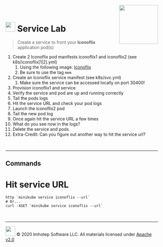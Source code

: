 <img src="../assets/k8sland.png" align="right" width="128" height="auto"/>

<br/>

# <img src="../assets/lab.png" width="32" height="auto"/> Service Lab

> Create a service to front your **Iconoflix** application pod(s)

1. Create 2 Iconoflix pod manifests iconoflix1 and iconoflix2 (see k8s/iconoflix[1|2].yml)
    1. Using the following image: [Iconoflix](http://quay.io/imhotepio/iconoflix)
    2. Be sure to use the tag `mem`
2. Create an Iconoflix service manifest (see k8s/svc.yml)
    1. Make sure the service can be accessed locally on port 30400!
3. Provision iconoflix1 and service
4. Verify the service and pod are up and running correctly
5. Tail the pods logs
6. Hit the service URL and check your pod logs
7. Launch the iconoflix2 pod
8. Tail the new pod log
9. Once again hit the service URL a few times
10. What do you see now in the logs?
11. Delete the service and pods
12. Extra-Credit: Can you figure out another way to hit the service url?

<br/>

---

## Commands

# Hit service URL

  ```shell
  http `minikube service iconoflix --url`
  # Or...
  curl -XGET `minikube service iconoflix --url`
  ```

<br/>

---
<img src="../assets/imhotep_logo.png" width="32" height="auto"/> © 2020 Imhotep Software LLC.
All materials licensed under [Apache v2.0](http://www.apache.org/licenses/LICENSE-2.0)
